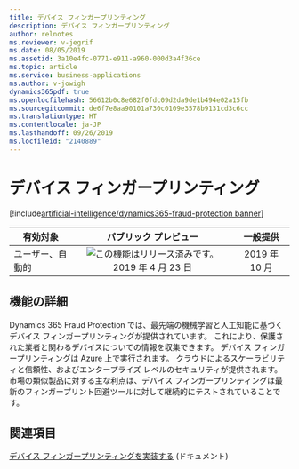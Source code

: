 ```yaml
---
title: デバイス フィンガープリンティング
description: デバイス フィンガープリンティング
author: relnotes
ms.reviewer: v-jegrif
ms.date: 08/05/2019
ms.assetid: 3a10e4fc-0771-e911-a960-000d3a4f36ce
ms.topic: article
ms.service: business-applications
ms.author: v-jowigh
dynamics365pdf: true
ms.openlocfilehash: 56612b0c8e682f0fdc09d2da9de1b494e02a15fb
ms.sourcegitcommit: de6f7e8aa90101a730c0109e3578b9131cd3c6cc
ms.translationtype: HT
ms.contentlocale: ja-JP
ms.lasthandoff: 09/26/2019
ms.locfileid: "2140889"
---
```

# <a name="device-fingerprinting"></a>デバイス フィンガープリンティング
[!include[artificial-intelligence/dynamics365-fraud-protection banner](../includes/artificial-intelligence/dynamics365-fraud-protection.md)]

| 有効対象    |  パブリック プレビュー | 一般提供 | 
| ---------- | :----------: |:----------: |
|ユーザー、自動的|![この機能はリリース済みです。](/dynamics365-release-plan/media/green-checkmark.png "この機能はリリース済みです。") 2019 年 4 月 23 日| 2019 年 10 月|






## <a name="feature-details"></a>機能の詳細
<!--feature detail start -->
Dynamics 365 Fraud Protection では、最先端の機械学習と人工知能に基づくデバイス フィンガープリンティングが提供されています。 これにより、保護された業者と関わるデバイスについての情報を収集できます。 デバイス フィンガープリンティングは Azure 上で実行されます。 クラウドによるスケーラビリティと信頼性、およびエンタープライズ レベルのセキュリティが提供されます。 市場の類似製品に対する主な利点は、デバイス フィンガープリンティングは最新のフィンガープリント回避ツールに対して継続的にテストされていることです。
<!--feature detail end -->












## <a name="see-also"></a>関連項目

[デバイス フィンガープリンティングを実装する](https://docs.microsoft.com/dynamics365/fraud-protection/device-fingerprinting) (ドキュメント)
